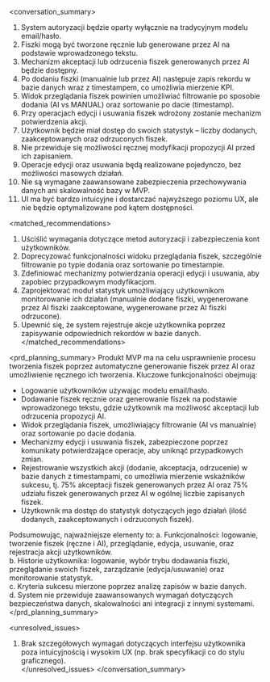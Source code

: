 <conversation_summary>
<decisions>
1. System autoryzacji będzie oparty wyłącznie na tradycyjnym modelu email/hasło.  
2. Fiszki mogą być tworzone ręcznie lub generowane przez AI na podstawie wprowadzonego tekstu.  
3. Mechanizm akceptacji lub odrzucenia fiszek generowanych przez AI będzie dostępny.  
4. Po dodaniu fiszki (manualnie lub przez AI) następuje zapis rekordu w bazie danych wraz z timestampem, co umożliwia mierzenie KPI.  
5. Widok przeglądania fiszek powinien umożliwiać filtrowanie po sposobie dodania (AI vs MANUAL) oraz sortowanie po dacie (timestamp).  
6. Przy operacjach edycji i usuwania fiszek wdrożony zostanie mechanizm potwierdzenia akcji.  
7. Użytkownik będzie miał dostęp do swoich statystyk – liczby dodanych, zaakceptowanych oraz odrzuconych fiszek.  
8. Nie przewiduje się możliwości ręcznej modyfikacji propozycji AI przed ich zapisaniem.  
9. Operacje edycji oraz usuwania będą realizowane pojedynczo, bez możliwości masowych działań.  
10. Nie są wymagane zaawansowane zabezpieczenia przechowywania danych ani skalowalność bazy w MVP.  
11. UI ma być bardzo intuicyjne i dostarczać najwyższego poziomu UX, ale nie będzie optymalizowane pod kątem dostępności.
</decisions>

<matched_recommendations>
1. Uściślić wymagania dotyczące metod autoryzacji i zabezpieczenia kont użytkowników.  
2. Doprecyzować funkcjonalności widoku przeglądania fiszek, szczególnie filtrowanie po typie dodania oraz sortowanie po timestampie.  
3. Zdefiniować mechanizmy potwierdzania operacji edycji i usuwania, aby zapobiec przypadkowym modyfikacjom.  
4. Zaprojektować moduł statystyk umożliwiający użytkownikom monitorowanie ich działań (manualnie dodane fiszki, wygenerowane przez AI fiszki zaakceptowane, wygenerowane przez AI fiszki odrzucone).  
5. Upewnić się, że system rejestruje akcje użytkownika poprzez zapisywanie odpowiednich rekordów w bazie danych.  
</matched_recommendations>

<prd_planning_summary>
Produkt MVP ma na celu usprawnienie procesu tworzenia fiszek poprzez automatyczne generowanie fiszek przez AI oraz umożliwienie ręcznego ich tworzenia. Kluczowe funkcjonalności obejmują:
- Logowanie użytkowników używając modelu email/hasło.
- Dodawanie fiszek ręcznie oraz generowanie fiszek na podstawie wprowadzonego tekstu, gdzie użytkownik ma możliwość akceptacji lub odrzucenia propozycji AI.
- Widok przeglądania fiszek, umożliwiający filtrowanie (AI vs manualnie) oraz sortowanie po dacie dodania.
- Mechanizmy edycji i usuwania fiszek, zabezpieczone poprzez komunikaty potwierdzające operacje, aby uniknąć przypadkowych zmian.
- Rejestrowanie wszystkich akcji (dodanie, akceptacja, odrzucenie) w bazie danych z timestampami, co umożliwia mierzenie wskaźników sukcesu, tj. 75% akceptacji fiszek generowanych przez AI oraz 75% udziału fiszek generowanych przez AI w ogólnej liczbie zapisanych fiszek.
- Użytkownik ma dostęp do statystyk dotyczących jego działań (ilość dodanych, zaakceptowanych i odrzuconych fiszek).

Podsumowując, najważniejsze elementy to:
a. Funkcjonalności: logowanie, tworzenie fiszek (ręczne i AI), przeglądanie, edycja, usuwanie, oraz rejestracja akcji użytkowników.  
b. Historie użytkownika: logowanie, wybór trybu dodawania fiszki, przeglądanie swoich fiszek, zarządzanie (edycja/usuwanie) oraz monitorowanie statystyk.  
c. Kryteria sukcesu mierzone poprzez analizę zapisów w bazie danych.  
d. System nie przewiduje zaawansowanych wymagań dotyczących bezpieczeństwa danych, skalowalności ani integracji z innymi systemami.
</prd_planning_summary>

<unresolved_issues>
1. Brak szczegółowych wymagań dotyczących interfejsu użytkownika poza intuicyjnością i wysokim UX (np. brak specyfikacji co do stylu graficznego).  
</unresolved_issues>
</conversation_summary>
